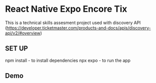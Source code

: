 # React Native Expo Encore Tix

This is a technical skills assesment project used with discovery API (https://developer.ticketmaster.com/products-and-docs/apis/discovery-api/v2/#overview)

## SET UP

npm install - to install dependencies
npx expo - to run the app

</div>

## Demo

</div>

